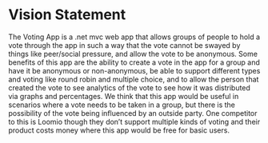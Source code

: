 # Vision Statement

The Voting App is a .net mvc web app that allows groups of people to hold a vote through the app in such a way that the vote cannot be swayed by things like peer/social pressure, and allow the vote to be anonymous. Some benefits of this app are the ability to create a vote in the app for a group and have it be anonymous or non-anonymous, be able to support different types and voting like round robin and multiple choice, and to allow the person that created the vote to see analytics of the vote to see how it was distributed via graphs and percentages. We think that this app would be useful in scenarios where a vote needs to be taken in a group, but there is the possibility of the vote being influenced by an outside party. One competitor to this is Loomio though they don’t support multiple kinds of voting and their product costs money where this app would be free for basic users. 
